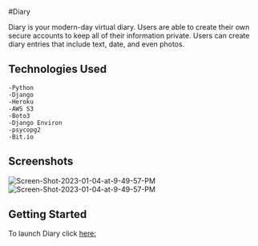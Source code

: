 #Diary 

Diary is your modern-day virtual diary. Users are able to create their own secure accounts to keep all of their information private. Users can create diary entries that include text, date, and even photos. 


## Technologies Used 

    -Python
    -Django
    -Heroku
    -AWS S3
    -Boto3
    -Django Environ
    -psycopg2
    -Bit.io


## Screenshots

<img src="https://imgur.com/SpFePeE" alt="Screen-Shot-2023-01-04-at-9-49-57-PM" border="0">
<img src="https://imgur.com/BVYy00r" alt="Screen-Shot-2023-01-04-at-9-49-57-PM" border="0">


## Getting Started 

To launch Diary click [here:](https://reiny-diary.herokuapp.com/)